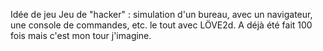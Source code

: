 Idée de jeu
Jeu de "hacker" : simulation d'un bureau, avec un navigateur, une console de commandes, etc. le tout avec LÖVE2d.
A déjà été fait 100 fois mais c'est mon tour j'imagine.

